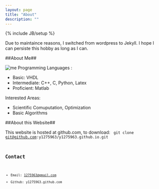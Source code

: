 ```yaml
---
layout: page
title: "About"
description: ""
---
```

{% include JB/setup %}

Due to maintaince reasons, I switched from wordpress to Jekyll. I hope I can persiste this hobby as long as I can.

##About Me##

![me]({{y1275963.github.com}}/images/IMG_1767.jpg)
Programming Languages :

 * Basic: VHDL
 * Intermediate: C++, C, Python, Latex
 * Proficient: Matlab

Interested Areas:

 * Scientific Comuputation, Optimization
 * Basic Algorithms

##About this Website##

This website is hosted at github.com, to download: 
<code>
 git clone git@github.com:y1275963/y1275963.github.io.git
<code>

## Contact ##

 * Email: 1275963@gmail.com
 * Github: y1275963.github.com




